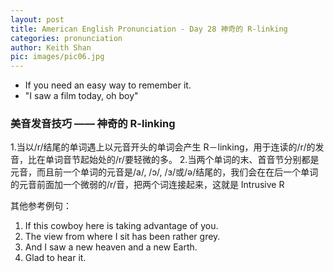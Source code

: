 ```yaml
---
layout: post
title: American English Pronunciation - Day 28 神奇的 R-linking
categories: pronunciation
author: Keith Shan
pic: images/pic06.jpg
---
```


- If you need an easy way to remember it. 
- "I saw a film today, oh boy"

<!--more-->

### 美音发音技巧 ——  神奇的 R-linking

1.当以/r/结尾的单词遇上以元音开头的单词会产生 R－linking，用于连读的/r/的发音，比在单词音节起始处的/r/要轻微的多。
2.当两个单词的末、首音节分别都是元音，而且前一个单词的元音是/a/, /ɔ/, /ɜ/或/ə/结尾的，我们会在在后一个单词的元音前面加一个微弱的/r/音，把两个词连接起来，这就是 Intrusive R

其他参考例句：
1. If this cowboy here is taking advantage of you.
2. The view from where I sit has been rather grey.
3. And I saw a new heaven and a new Earth.
4. Glad to hear it.

